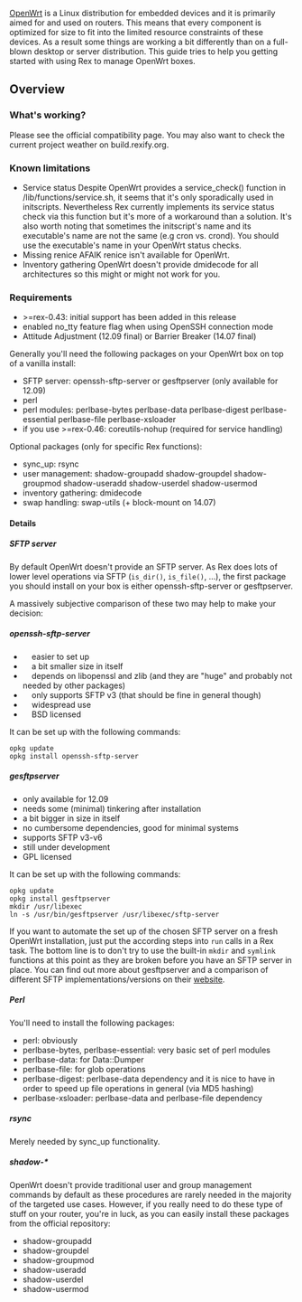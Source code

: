 [OpenWrt](https://openwrt.org/) is a Linux distribution for embedded devices and it is primarily aimed for and used on routers. This means that every component is optimized for size to fit into the limited resource constraints of these devices. As a result some things are working a bit differently than on a full-blown desktop or server distribution. This guide tries to help you getting started with using Rex to manage OpenWrt boxes.

## Overview

### What's working?

Please see the official compatibility page. You may also want to check the current project weather on build.rexify.org.

### Known limitations

-   Service status
    Despite OpenWrt provides a service\_check() function in /lib/functions/service.sh, it seems that it's only sporadically used in initscripts. Nevertheless Rex currently implements its service status check via this function but it's more of a workaround than a solution. It's also worth noting that sometimes the initscript's name and its executable's name are not the same (e.g cron vs. crond). You should use the executable's name in your OpenWrt status checks.
-   Missing renice
    AFAIK renice isn't available for OpenWrt.
-   Inventory gathering
    OpenWrt doesn't provide dmidecode for all architectures so this might or might not work for you.

### Requirements

-   &gt;=rex-0.43: initial support has been added in this release
-   enabled no\_tty feature flag when using OpenSSH connection mode
-   Attitude Adjustment (12.09 final) or Barrier Breaker (14.07 final)

Generally you'll need the following packages on your OpenWrt box on top of a vanilla install:

-   SFTP server: openssh-sftp-server or gesftpserver (only available for 12.09)
-   perl
-   perl modules: perlbase-bytes perlbase-data perlbase-digest perlbase-essential perlbase-file perlbase-xsloader
-   if you use &gt;=rex-0.46: coreutils-nohup (required for service handling)

Optional packages (only for specific Rex functions):

-   sync\_up: rsync
-   user management: shadow-groupadd shadow-groupdel shadow-groupmod shadow-useradd shadow-userdel shadow-usermod
-   inventory gathering: dmidecode
-   swap handling: swap-utils (+ block-mount on 14.07)

#### Details

##### SFTP server

By default OpenWrt doesn't provide an SFTP server. As Rex does lots of lower level operations via SFTP (`is_dir()`, `is_file()`, ...), the first package you should install on your box is either openssh-sftp-server or gesftpserver.

A massively subjective comparison of these two may help to make your decision:

##### openssh-sftp-server

-       easier to set up
-       a bit smaller size in itself
-       depends on libopenssl and zlib (and they are "huge" and probably not needed by other packages)
-       only supports SFTP v3 (that should be fine in general though)
-       widespread use
-       BSD licensed

It can be set up with the following commands:

    opkg update
    opkg install openssh-sftp-server

##### gesftpserver

-   only available for 12.09
-   needs some (minimal) tinkering after installation
-   a bit bigger in size in itself
-   no cumbersome dependencies, good for minimal systems
-   supports SFTP v3-v6
-   still under development
-   GPL licensed

It can be set up with the following commands:

    opkg update
    opkg install gesftpserver
    mkdir /usr/libexec
    ln -s /usr/bin/gesftpserver /usr/libexec/sftp-server

If you want to automate the set up of the chosen SFTP server on a fresh OpenWrt installation, just put the according steps into `run` calls in a Rex task. The bottom line is to don't try to use the built-in `mkdir` and `symlink` functions at this point as they are broken before you have an SFTP server in place.
You can find out more about gesftpserver and a comparison of different SFTP implementations/versions on their [website](http://www.greenend.org.uk/rjk/sftpserver/).

##### Perl

You'll need to install the following packages:

-   perl: obviously
-   perlbase-bytes, perlbase-essential: very basic set of perl modules
-   perlbase-data: for Data::Dumper
-   perlbase-file: for glob operations
-   perlbase-digest: perlbase-data dependency and it is nice to have in order to speed up file operations in general (via MD5 hashing)
-   perlbase-xsloader: perlbase-data and perlbase-file dependency

##### rsync

Merely needed by sync\_up functionality.

##### shadow-\*

OpenWrt doesn't provide traditional user and group management commands by default as these procedures are rarely needed in the majority of the targeted use cases. However, if you really need to do these type of stuff on your router, you're in luck, as you can easily install these packages from the official repository:

-   shadow-groupadd
-   shadow-groupdel
-   shadow-groupmod
-   shadow-useradd
-   shadow-userdel
-   shadow-usermod

